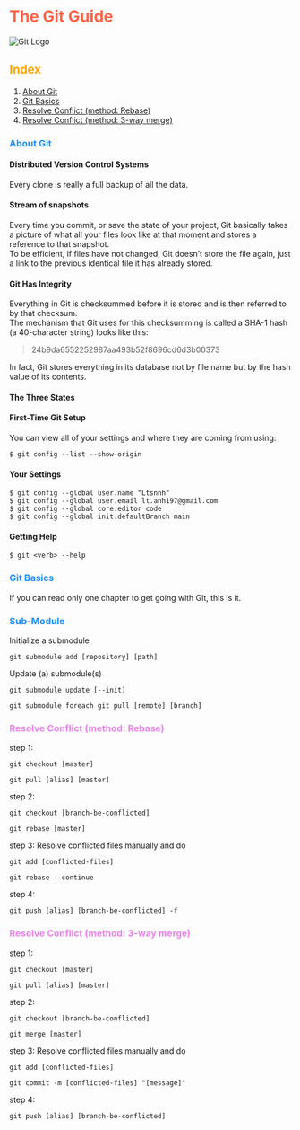 # <span style="color:Tomato">The Git Guide</span>
![Git Logo](https://live.staticflickr.com/65535/53127315515_e6b5a014eb_o.png "Git")
## <span style="color:Orange">Index</span>
1. [About Git](#about-git)
1. [Git Basics](#git-basics)
1. [Resolve Conflict (method: Rebase)](#resolve-conflict-method-rebase)
1. [Resolve Conflict (method: 3-way merge)](#resolve-conflict-method-3-way-merge)
### <span style="color:DodgerBlue">About Git</span>
#### Distributed Version Control Systems
Every clone is really a full backup of all the data.
#### Stream of snapshots
Every time you commit, or save the state of your project,
Git basically takes a picture of what all your files look like at that moment and
stores a reference to that snapshot.  
To be efficient, if files have not changed, Git doesn’t store the file again,
just a link to the previous identical file it has already stored.
#### Git Has Integrity
Everything in Git is checksummed before it is stored and is then referred to by that checksum.  
The mechanism that Git uses for this checksumming is called a SHA-1 hash (a 40-character string) looks like this:
> 24b9da6552252987aa493b52f8696cd6d3b00373

In fact, Git stores everything in its database not by file name but by the hash value of its contents.
#### The Three States

#### First-Time Git Setup
You can view all of your settings and where they are coming from using:

    $ git config --list --show-origin
#### Your Settings
    $ git config --global user.name "Ltsnnh"
    $ git config --global user.email lt.anh197@gmail.com
    $ git config --global core.editor code
    $ git config --global init.defaultBranch main
#### Getting Help
    $ git <verb> --help
### <span style="color:DodgerBlue">Git Basics</span>
If you can read only one chapter to get going with Git, this is it.







### <span style="color:DodgerBlue">Sub-Module</span>

Initialize a submodule

    git submodule add [repository] [path]

Update (a) submodule(s)

    git submodule update [--init]

    git submodule foreach git pull [remote] [branch]

### <span style="color:Violet">Resolve Conflict (method: Rebase)</span>

step 1:

    git checkout [master]

    git pull [alias] [master]

step 2:

    git checkout [branch-be-conflicted]

    git rebase [master]

step 3: Resolve conflicted files manually and do

    git add [conflicted-files]

    git rebase --continue

step 4:

    git push [alias] [branch-be-conflicted] -f

### <span style="color:Violet">Resolve Conflict (method: 3-way merge)</span>

step 1:

    git checkout [master]

    git pull [alias] [master]

step 2:

    git checkout [branch-be-conflicted]

    git merge [master]

step 3: Resolve conflicted files manually and do

    git add [conflicted-files]

    git commit -m [conflicted-files] "[message]"

step 4:

    git push [alias] [branch-be-conflicted]
